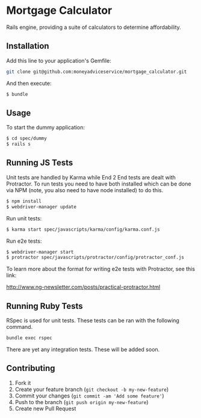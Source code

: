 Mortgage Calculator
===================

Rails engine, providing a suite of calculators to determine affordability.


## Installation

Add this line to your application's Gemfile:

```sh
git clone git@github.com:moneyadviceservice/mortgage_calculator.git
```

And then execute:

```sh
$ bundle
```

## Usage

To start the dummy application:

```sh
$ cd spec/dummy
$ rails s
```

## Running JS Tests

Unit tests are handled by Karma while End 2 End tests are dealt with Protractor. To run tests you
need to have both installed which can be done via NPM (note, you also need to have node installed)
to do this.

```sh
$ npm install
$ webdriver-manager update
```

Run unit tests:

```sh
$ karma start spec/javascripts/karma/config/karma.conf.js
```

Run e2e tests:

```sh
$ webdriver-manager start
$ protractor spec/javascripts/protractor/config/protractor_conf.js
```

To learn more about the format for writing e2e tests with Protractor, see this link:

http://www.ng-newsletter.com/posts/practical-protractor.html

## Running Ruby Tests

RSpec is used for unit tests. These tests can be ran with the following command.

```sh
bundle exec rspec
```

There are yet any integration tests. These will be added soon.


## Contributing

1. Fork it
2. Create your feature branch (`git checkout -b my-new-feature`)
3. Commit your changes (`git commit -am 'Add some feature'`)
4. Push to the branch (`git push origin my-new-feature`)
5. Create new Pull Request
